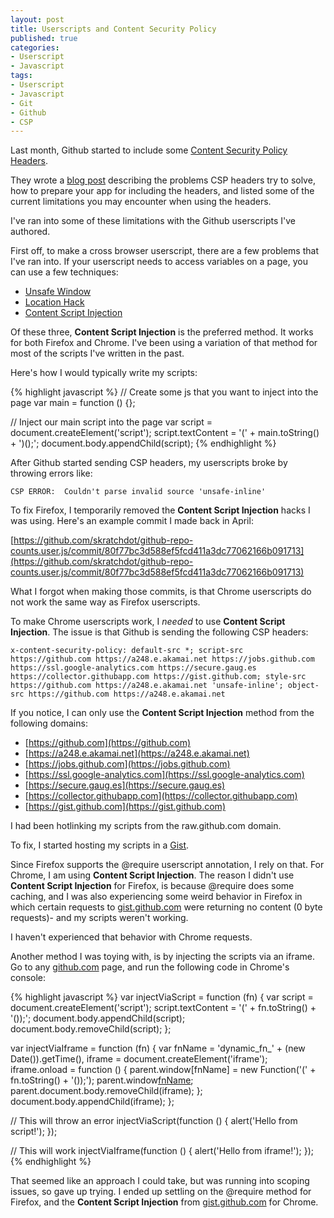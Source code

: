 ```yaml
--- 
layout: post
title: Userscripts and Content Security Policy
published: true
categories:
- Userscript
- Javascript
tags: 
- Userscript
- Javascript
- Git
- Github
- CSP
---
```


Last month, Github started to include some
[Content Security Policy Headers](https://en.wikipedia.org/wiki/Content_Security_Policy).

They wrote a [blog post](https://github.com/blog/1477-content-security-policy) describing
the problems CSP headers try to solve, how to prepare your app for including the headers,
and listed some of the current limitations you may encounter when using the headers.

I've ran into some of these limitations with the Github userscripts I've authored.

First off, to make a cross browser userscript, there are a few problems that I've ran into.
If your userscript needs to access variables on a page, you can use a few techniques:

- [Unsafe Window](http://wiki.greasespot.net/UnsafeWindow)
- [Location Hack](http://wiki.greasespot.net/Location_hack)
- [Content Script Injection](http://wiki.greasespot.net/Content_Script_Injection)

Of these three, **Content Script Injection** is the preferred method.  It works for both
Firefox and Chrome.  I've been using a variation of that method for most of the scripts I've
written in the past.

Here's how I would typically write my scripts:

{% highlight javascript %}
// Create some js that you want to inject into the page
var main = function () {};

// Inject our main script into the page
var script = document.createElement('script');
script.textContent = '(' + main.toString() + ')();';
document.body.appendChild(script);
{% endhighlight %}

After Github started sending CSP headers, my userscripts broke by throwing errors like:

    CSP ERROR:  Couldn't parse invalid source 'unsafe-inline'

To fix Firefox, I temporarily removed the **Content Script Injection** hacks I was using.  Here's
an example commit I made back in April:

[https://github.com/skratchdot/github-repo-counts.user.js/commit/80f77bc3d588ef5fcd411a3dc77062166b091713](https://github.com/skratchdot/github-repo-counts.user.js/commit/80f77bc3d588ef5fcd411a3dc77062166b091713)

What I forgot when making those commits, is that Chrome userscripts do not work the same way as
Firefox userscripts.

To make Chrome userscripts work, I *needed* to use **Content Script Injection**.  The issue is that
Github is sending the following CSP headers:

    x-content-security-policy: default-src *; script-src https://github.com https://a248.e.akamai.net https://jobs.github.com https://ssl.google-analytics.com https://secure.gaug.es https://collector.githubapp.com https://gist.github.com; style-src https://github.com https://a248.e.akamai.net 'unsafe-inline'; object-src https://github.com https://a248.e.akamai.net

If you notice, I can only use the **Content Script Injection** method from the following domains:

- [https://github.com](https://github.com)
- [https://a248.e.akamai.net](https://a248.e.akamai.net)
- [https://jobs.github.com](https://jobs.github.com)
- [https://ssl.google-analytics.com](https://ssl.google-analytics.com)
- [https://secure.gaug.es](https://secure.gaug.es)
- [https://collector.githubapp.com](https://collector.githubapp.com)
- [https://gist.github.com](https://gist.github.com)

I had been hotlinking my scripts from the raw.github.com domain.

To fix, I started hosting my scripts in a [Gist](https://gist.github.com/skratchdot/5604120).

Since Firefox supports the @require userscript annotation, I rely on that.  For Chrome, I am using
**Content Script Injection**.  The reason I didn't use **Content Script Injection** for Firefox, is 
because @require does some caching, and I was also experiencing some weird behavior in Firefox in 
which certain requests to [gist.github.com](https://gist.github.com/) were returning no content 
(0 byte requests)- and my scripts weren't working.

I haven't experienced that behavior with Chrome requests.

Another method I was toying with, is by injecting the scripts via an iframe. Go to any
[github.com](https://github.com/) page, and run the following code in Chrome's console:

{% highlight javascript %}
var injectViaScript = function (fn) {
	var script = document.createElement('script');
	script.textContent = '(' + fn.toString() + '());';
	document.body.appendChild(script);
	document.body.removeChild(script);
};

var injectViaIframe = function (fn) {
	var fnName = 'dynamic_fn_' + (new Date()).getTime(),
		iframe = document.createElement('iframe');
	iframe.onload = function () {
		parent.window[fnName] = new Function('(' + fn.toString() + '());');
		parent.window[fnName]();
		parent.document.body.removeChild(iframe);
	};
	document.body.appendChild(iframe);
};

// This will throw an error
injectViaScript(function () { alert('Hello from script!'); });

// This will work
injectViaIframe(function () { alert('Hello from iframe!'); });
{% endhighlight %}

That seemed like an approach I could take, but was running into scoping issues, so
gave up trying.  I ended up settling on the @require method for Firefox, and the 
**Content Script Injection** from [gist.github.com](https://gist.github.com/) for Chrome.
